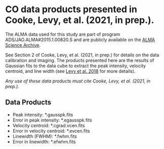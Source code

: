 # CO data products presented in Cooke, Levy, et al. (2021, in prep.).

The ALMA data used for this study are part of program ADS/JAO.ALMA#2015.1.00820.S and are publicly available on the [ALMA Science Archive](https://almascience.nrao.edu/asax/).

See Section 2 of Cooke, Levy, et al. (2021, in prep.) for details on the data calibration and imaging. The products presented here are the results of Gaussian fits to the data cube to extract the peak intensity, velocity centroid, and line width (see [Levy et al. 2018](https://ui.adsabs.harvard.edu/abs/2018ApJ...860...92L/abstract) for more details).

*Any use of these data products must cite Cooke, Levy, et al. (2021, in prep.).*


## Data Products
- Peak intensity: \*.gausspk.fits
- Error in peak intensity: \*.egausspk.fits
- Velocity centroid: \*.cgrad.vcen.fits
- Error in velocity centroid: \*.evcen.fits
- Linewidth (FWHM): \*.fwhm.fits
- Error in linewidth: \*.efwhm.fits
